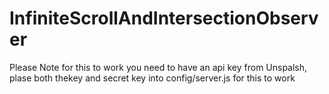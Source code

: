 # InfiniteScrollAndIntersectionObserver

Please Note for this to work you need to have an api key from Unspalsh, plase both thekey and secret key into config/server.js for this to work
